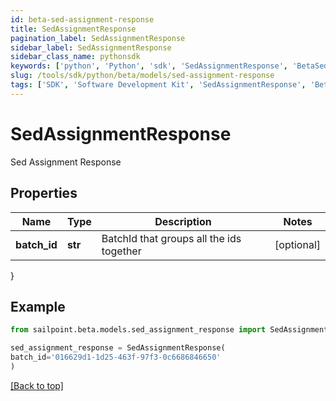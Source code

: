 ```yaml
---
id: beta-sed-assignment-response
title: SedAssignmentResponse
pagination_label: SedAssignmentResponse
sidebar_label: SedAssignmentResponse
sidebar_class_name: pythonsdk
keywords: ['python', 'Python', 'sdk', 'SedAssignmentResponse', 'BetaSedAssignmentResponse'] 
slug: /tools/sdk/python/beta/models/sed-assignment-response
tags: ['SDK', 'Software Development Kit', 'SedAssignmentResponse', 'BetaSedAssignmentResponse']
---
```


# SedAssignmentResponse

Sed Assignment Response

## Properties

Name | Type | Description | Notes
------------ | ------------- | ------------- | -------------
**batch_id** | **str** | BatchId that groups all the ids together | [optional] 
}

## Example

```python
from sailpoint.beta.models.sed_assignment_response import SedAssignmentResponse

sed_assignment_response = SedAssignmentResponse(
batch_id='016629d1-1d25-463f-97f3-0c6686846650'
)

```
[[Back to top]](#) 

